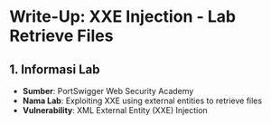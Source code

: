 # Write-Up: XXE Injection - Lab Retrieve Files

## 1. Informasi Lab

*   **Sumber**: PortSwigger Web Security Academy
*   **Nama Lab**: Exploiting XXE using external entities to retrieve files
*   **Vulnerability**: XML External Entity (XXE) Injection
